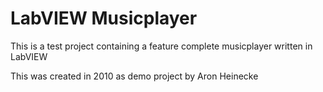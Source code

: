 # LabVIEW Musicplayer
This is a test project containing a feature complete musicplayer written in LabVIEW

This was created in 2010 as demo project by Aron Heinecke
